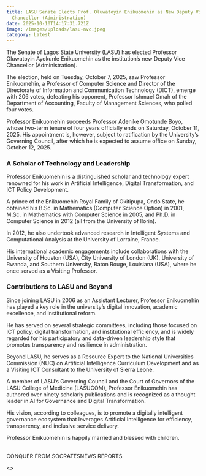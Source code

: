 ```yaml
---
title: LASU Senate Elects Prof. Oluwatoyin Enikuomehin as New Deputy Vice
  Chancellor (Administration)
date: 2025-10-10T14:17:31.721Z
image: /images/uploads/lasu-nvc.jpeg
category: Latest
---
```

The Senate of Lagos State University (LASU) has elected Professor Oluwatoyin Ayokunle Enikuomehin as the institution’s new Deputy Vice Chancellor (Administration).

The election, held on Tuesday, October 7, 2025, saw Professor Enikuomehin, a Professor of Computer Science and Director of the Directorate of Information and Communication Technology (DICT), emerge with 206 votes, defeating his opponent, Professor Ishmael Omah of the Department of Accounting, Faculty of Management Sciences, who polled four votes.

Professor Enikuomehin succeeds Professor Adenike Omotunde Boyo, whose two-term tenure of four years officially ends on Saturday, October 11, 2025. His appointment is, however, subject to ratification by the University’s Governing Council, after which he is expected to assume office on Sunday, October 12, 2025.

### A Scholar of Technology and Leadership

Professor Enikuomehin is a distinguished scholar and technology expert renowned for his work in Artificial Intelligence, Digital Transformation, and ICT Policy Development.

A prince of the Enikuomehin Royal Family of Okitipupa, Ondo State, he obtained his B.Sc. in Mathematics (Computer Science Option) in 2001, M.Sc. in Mathematics with Computer Science in 2005, and Ph.D. in Computer Science in 2012 (all from the University of Ilorin).

In 2012, he also undertook advanced research in Intelligent Systems and Computational Analysis at the University of Lorraine, France.

His international academic engagements include collaborations with the University of Houston (USA), City University of London (UK), University of Rwanda, and Southern University, Baton Rouge, Louisiana (USA), where he once served as a Visiting Professor.

### Contributions to LASU and Beyond

Since joining LASU in 2006 as an Assistant Lecturer, Professor Enikuomehin has played a key role in the university’s digital innovation, academic excellence, and institutional reform.

He has served on several strategic committees, including those focused on ICT policy, digital transformation, and institutional efficiency, and is widely regarded for his participatory and data-driven leadership style that promotes transparency and resilience in administration.

Beyond LASU, he serves as a Resource Expert to the National Universities Commission (NUC) on Artificial Intelligence Curriculum Development and as a Visiting ICT Consultant to the University of Sierra Leone.

A member of LASU’s Governing Council and the Court of Governors of the LASU College of Medicine (LASUCOM), Professor Enikuomehin has authored over ninety scholarly publications and is recognized as a thought leader in AI for Governance and Digital Transformation.

His vision, according to colleagues, is to promote a digitally intelligent governance ecosystem that leverages Artificial Intelligence for efficiency, transparency, and inclusive service delivery.

Professor Enikuomehin is happily married and blessed with children.

\
C﻿ONQUER FROM SOCRATESNEWS REPORTS

<﻿>